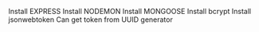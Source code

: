 Install EXPRESS
Install NODEMON
Install MONGOOSE
Install bcrypt
Install jsonwebtoken
Can get token from UUID generator 